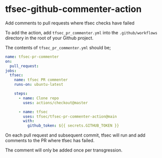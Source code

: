 # tfsec-github-commenter-action
Add comments to pull requests where tfsec checks have failed

To add the action, add `tfsec_pr_commenter.yml` into the `.github/workflows` directory in the root of your Github project.

The contents of `tfsec_pr_commenter.yml` should be;

```yaml
name: tfsec-pr-commenter
on:
  pull_request:
jobs:
  tfsec:
    name: tfsec PR commenter
    runs-on: ubuntu-latest

    steps:
      - name: Clone repo
        uses: actions/checkout@master

      - name: tfsec
        uses: tfsec/tfsec-pr-commenter-action@main
        with:
          github_token: ${{ secrets.GITHUB_TOKEN }}
```

On each pull request and subsequent commit, tfsec will run and add comments to the PR where tfsec has failed. 

The comment will only be added once per transgression.